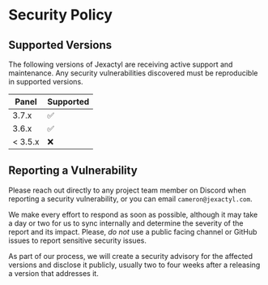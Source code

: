 # Security Policy

## Supported Versions
The following versions of Jexactyl are receiving active support and maintenance. Any security vulnerabilities discovered must be reproducible in supported versions.

| Panel   | Supported          |
|---------|--------------------|
| 3.7.x   | :white_check_mark: |
| 3.6.x   | :white_check_mark: |
| < 3.5.x | :x:                |

## Reporting a Vulnerability

Please reach out directly to any project team member on Discord when reporting a security vulnerability, or you can email `cameron@jexactyl.com`.

We make every effort to respond as soon as possible, although it may take a day or two for us to sync internally and determine the severity of the report and its impact. Please, _do not_ use a public facing channel or GitHub issues to report sensitive security issues.

As part of our process, we will create a security advisory for the affected versions and disclose it publicly, usually two to four weeks after a releasing a version that addresses it.
